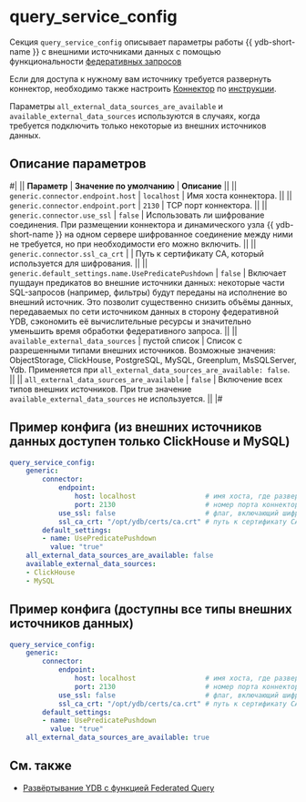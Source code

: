 # query_service_config

Секция `query_service_config` описывает параметры работы {{ ydb-short-name }} с внешними источниками данных с помощью функциональности [федеративных запросов](../../concepts/federated_query/index.md)

Если для доступа к нужному вам источнику требуется развернуть коннектор, необходимо также настроить [Коннектор](../../concepts/federated_query/architecture.md#connectors) по [инструкции](../../devops/deployment-options/manual/federated-queries/connector-deployment.md).

Параметры `all_external_data_sources_are_available` и `available_external_data_sources` используются в случаях, когда требуется подключить только некоторые из внешних источников данных.

## Описание параметров

#|
|| **Параметр** | **Значение по умолчанию** | **Описание**  ||
|| `generic.connector.endpoint.host`
| `localhost`
|  Имя хоста коннектора.
||
|| `generic.connector.endpoint.port`
| `2130`
| TCP порт коннектора.
||
|| `generic.connector.use_ssl`
| `false`
| Использовать ли шифрование соединения. При размещении коннектора и динамического узла {{ ydb-short-name }} на одном сервере шифрованное соединение между ними не требуется, но при необходимости его можно включить.
||
|| `generic.connector.ssl_ca_crt`
|
| Путь к сертификату CA, который используется для шифрования.
||
|| `generic.default_settings.name.UsePredicatePushdown`
| `false`
| Включает пушдаун предикатов во внешние источники данных: некоторые части SQL-запросов (например, фильтры) будут переданы на исполнение во внешний источник. Это позволит существенно снизить объёмы данных, передаваемых по сети источником данных в сторону федеративной YDB, сэкономить её вычислительные ресурсы и значительно уменьшить время обработки федеративного запроса.
||
|| `available_external_data_sources`
| пустой список
| Список с разрешенными типами внешних источников. Возможные значения: ObjectStorage, ClickHouse, PostgreSQL, MySQL, Greenplum, MsSQLServer, Ydb.
Применяется при `all_external_data_sources_are_available: false`.
||
|| `all_external_data_sources_are_available`
| `false`
| Включение всех типов внешних источников.
При true значение `available_external_data_sources` не используется.
||
|#

## Пример конфига (из внешних источников данных доступен только ClickHouse и MySQL)

```yaml
query_service_config:
    generic:
        connector:
            endpoint:
                host: localhost                 # имя хоста, где развернут коннектор
                port: 2130                      # номер порта коннектора
            use_ssl: false                      # флаг, включающий шифрование соединений
            ssl_ca_crt: "/opt/ydb/certs/ca.crt" # путь к сертификату CA
        default_settings:
        - name: UsePredicatePushdown
          value: "true"
    all_external_data_sources_are_available: false
    available_external_data_sources:
    - ClickHouse
    - MySQL
```

## Пример конфига (доступны все типы внешних источников данных)

```yaml
query_service_config:
    generic:
        connector:
            endpoint:
                host: localhost                 # имя хоста, где развернут коннектор
                port: 2130                      # номер порта коннектора
            use_ssl: false                      # флаг, включающий шифрование соединений
            ssl_ca_crt: "/opt/ydb/certs/ca.crt" # путь к сертификату CA
        default_settings:
        - name: UsePredicatePushdown
          value: "true"
    all_external_data_sources_are_available: true
```

## См. также

- [Развёртывание YDB с функцией Federated Query](../../devops/deployment-options/manual/federated-queries/index.md)
